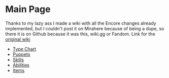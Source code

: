 <h1>Main Page</h1> 

Thanks to my lazy ass I made a wiki with all the Encore changes already implemented, but I couldn't post it on Mirahere because of being a dupe, so there it is on Github because it was this, wiki.gg or Fandom. Link for the [original wiki](https://tpdp.miraheze.org/wiki/Main_Page)

<ul>
  <li><a href="{{ '/example-page' | relative_url }}">Type Chart</a></li>
  <li><a href="{{ '/puppets' | relative_url }}">Puppets</a></li>
  <li><a href="{{ '/skills' | relative_url }}">Skills</a></li>
  <li><a href="{{ '/abilities' | relative_url }}">Abilities</a></li>
  <li><a href="{{ '/items' | relative_url }}">Items</a></li>
</ul>

